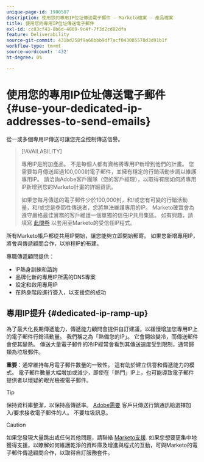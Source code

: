 ```yaml
---
unique-page-id: 1900587
description: 使用您的專用IP位址傳送電子郵件 — Marketo檔案 — 產品檔案
title: 使用您的專用IP位址傳送電子郵件
exl-id: cc83cf43-8b6d-4869-9c4f-7f3d2cd82dfa
feature: Deliverability
source-git-commit: 431bd258f9a68bbb9df7acf043085578d3d91b1f
workflow-type: tm+mt
source-wordcount: '432'
ht-degree: 0%

---
```


# 使用您的專用IP位址傳送電子郵件 {#use-your-dedicated-ip-addresses-to-send-emails}

從一或多個專用IP傳送可讓您完全控制傳送信譽。

>[!AVAILABILITY]
>
>專用IP是附加產品。 不是每個人都有資格將專用IP新增到他們的計畫。 您需要每月傳送超過100,000封電子郵件，並擁有穩定的行銷活動步調以維護專用IP。 請洽詢Adobe客戶團隊（您的客戶經理），以取得有關如何將專用IP新增到您的Marketo計畫的詳細資訊。
>
>如果您每月傳送的電子郵件少於100,000封，和/或您有可變的行銷活動量，和/或您是季節性傳送者，您將無法維護專用的IP。 Marketo確實會為遵守嚴格最佳實務的客戶維護一個單獨的信任IP共用集區。 如有興趣，請填寫 [此問卷](https://na-sjg.marketo.com/lp/marketoprivacydemo/Trusted-IP-Sending-Range-Program.html) 以套用至Marketo的受信任IP程式。

所有Marketo帳戶都從共用IP開始，讓您能夠立即開始郵寄。 如果您新增專用IP，將會與傳遞顧問合作，以排程IP的布建。

專職傳遞顧問提供：

* IP熱身訓練和諮詢
* 品牌化新的專用IP所需的DNS專案
* 設定和啟用專用IP
* 在熱身階段進行簽入，以支援您的成功

## 專用IP提升 {#dedicated-ip-ramp-up}

為了最大化長期傳遞能力，傳遞能力顧問會提供自訂建議，以緩慢增加您專用IP上的電子郵件行銷活動量。 我們稱之為「熱備您的IP」。 它會開始變冷，而傳送郵件會使其變熱。 傳送大量電子郵件的冷IP經常會看到其傳送速度受到限制，通常歸類為垃圾郵件。

**重要**：通常維持每月電子郵件數量的一致性。 這有助於建立信譽和傳遞能力的模式。 電子郵件數量大幅增加或減少，即使在「熱門」IP上，也可能導致電子郵件提供者以懷疑的眼光檢視電子郵件。

>[!TIP]
>
>保持資料庫整潔，以保持高傳遞率。 [Adobe需要](https://www.adobe.com/legal/terms/aup.html) 客戶只傳送行銷通訊給選擇加入/要求接收電子郵件的人。 不要垃圾訊息。

>[!CAUTION]
>
>如果您發現大量跳出或任何其他問題，請聯絡 [Marketo支援](https://nation.marketo.com/t5/Support/ct-p/Support). 如果您想要更集中地獲得支援，以瞭解如何維護乾淨的資料庫及增進與程式的互動，可與Marketo的電子郵件傳遞顧問合作，以取得自訂服務套件。

